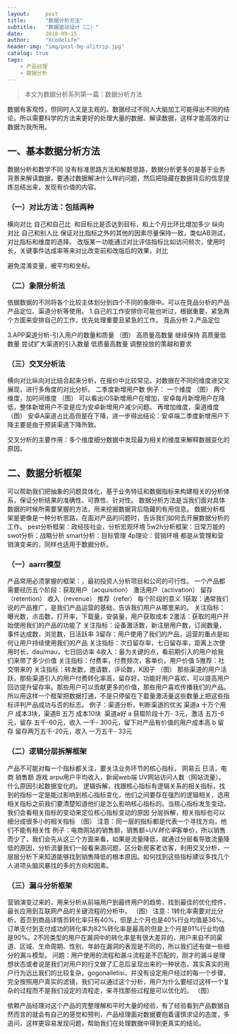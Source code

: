 ```yaml
---
layout:     post
title:      "数据分析方法"
subtitle:   "数据驱动设计（二）"
date:       2018-09-15
author:     "Xcodelife"
header-img: "img/post-bg-alitrip.jpg"
catalog: true
tags:
    - 产品经理
    - 数据分析
---
```

> 本文为数据分析系列第一篇：数据分析方法

数据有客观性，但同时人又是主观的。数据经过不同人大脑加工可能得出不同的结论。所以需要科学的方法来更好的处理大量的数据、解读数据，这样才能高效的让数据为我所用。


## 一、基本数据分析方法
数据分析和数学不同 没有标准思路方法和解题思路，数据分析更多的是基于业务背景来解读数据，要通过数据解决什么样的问题，然后把隐藏在数据背后的信息提炼总结出来，发现有价值的内容。
### （一）对比方法：包括两种
横向对比 自己和自己比  和目标比是否达到目标，和上个月比环比增加多少
纵向对比 自己和别人比
保证对比指标之外的其他的因素尽量保持一致，类似AB测试，对比指标和维度的选择。
改版某一功能通过对比评估指标比如访问频次，使用时长，关键事件达成率等来对比改变前和改版后的效果，对比

避免混淆变量，被平均和坐标。
<!--签到 改版 场景
（图）

版本分析 
（图）
最先升级的都是最活跃的用户，老版是当前活跃的整体用户。所以要选择两个版本发布初期的新用户，。。

数据很多我们就要借助图形的力量来快速直观的来看，Excel或者画图。
（图）
1.整体上升的
2.两天周期性下降，工作日非工作日
3.一个高点，搞活动-->

### （二）象限分析法
依据数据的不同将各个比较主体划分到四个不同的象限中。可以在竞品分析的产品产品定位、渠道分析等使用。
1.自己的工作安排你可能也听过，根据重要，紧急两个方面来安排自己的工作，优先处理重要且紧急的工作。
竞品分析
2.产品定位

3.APP渠道分析-引入用户的数量和质量
（图）
高质量高数量 继续保持 
高质量低数量 尝试扩大渠道的引入数量 
低质量高数量 调整投放的策越和要求 

### （三）交叉分析法
横向对比纵向对比结合起来分析，在报价中比较常见。对数据在不同的维度进交叉展现，进行多角度的对比分析。
二季度新增用户数 例子： 
一个维度 
（图）
两个维度，加时间维度 
（图）
可以看出iOS新增用户在增加，安卓每月新增用户在降低，整体新增用户不变是应为安卓新增用户减少问题。
再增加维度，渠道维度
（图）
安卓A渠道占比高但是在下降，进一步得出结论：安卓端二季度新增用户下降主要是由于预装渠道下降所致。

交叉分析的主要作用：多个维度细分数据中发现最为相关的维度来解释数据变化的原因。

## 二、数据分析框架
可以帮助我们把抽象的问题具体化，基于业务特征和数据指标来构建相关的分析体系，保证分析结果的准确性、可靠性、针对性。 
数据分析方法是当我们面对具体数据的时候所需要掌握的方法，用来挖掘数据背后隐藏的有用信息。
数据分析框架是更像是一种分析思路，在面对产品的问题时，告诉我们如何去开展数据分析的工作。
pest分析框架：政经技社会，分析宏观环境 
5w2h分析框架：日常万能的 
swot分析：战略分析 
smart分析：目标管理 
4p理论：营销环境 
都是从管理和营销演变来的，同样也适用于数据分析。 

### （一）aarrr模型
产品常用必须掌握的框架：，最初投资人分析项目和公司的可行性。
一个产品都需要经历五个阶段：获取用户（acquisition） 激活用户（activation） 留存（retention） 收入（revenue） 推荐（refer）
每个阶段的意义 
1获取：通常我们说的产品推广，是我们产品运营的基础，告诉我们用户从哪里来的。 
关注指标：曝光数，点击数，打开率，下载量，安装量，用户获取成本 
2激活：获取的用户开始使用我们的产品的功能了 
关注指标：设备激活数，新注册用户数，订阅数量，事件达成数，浏览数，日活跃率 
3留存：用户使用了我们的产品，运营的重点是如何让用户持续使用我们的产品 
关注指标：次日留存率，七日留存率，距离上次使用时长，dau/mau，七日回访率 
4收入：最为关键的点，看前期引入的用户给我们来带了多少价值 
关注指标：付费率，付费频次，客单价，用户价值 
5推荐：社交带来的 
关注指标：转发数，邀请数，评论数，K因子 
（图）
那些渠道的用户活跃，那些渠道引入的用户付费转化率高，留存好。功能好用户喜欢，可以提高用户回访提升留存率。那些用户可以贡献更多的价值，那些用户喜欢传播我们的产品。所以用这样一个框架把数据打通，不是只停留在下载量激活量这些数量上把这些指标评判产品成功与否的标志。 
例子：渠道分析，判断渠道的优劣 
渠道a 十万个用户 成本3块，渠道B 五万 成本10块  渠道a好 
a 获取阶段十万- 3元，激活 五万-6元，留存 五千-60元，收入 一千- 300元，留下对产品有价值的用户成本高 
b 留存 留存两万五千-20元，收入 一万五千- 33元 


### （二）逻辑分层拆解框架
产品不可能对每一个指标都关注，要关注业务环节的核心指标， 
网易云 日活，电商 销售额 游戏 arpu用户平均收入，新闻web端 UV网站访问人数（网站流量）。 
什么原因引起数据变化的。 
逻辑拆解，找跟核心指标有逻辑关系的相关指标，找到的指标一定是能过影响到核心指标变化，他们之间要存在强烈的逻辑相关，选用相关指标之前我们要清楚知道他们是怎么影响核心指标的。当核心指标发生变动，我们会看相关指标的变动来定位核心指标变动的原因 
分层拆解，相关指标也可以细分成很多小的相关指标 
（图）
注意：同一层的指标都是代表一个寻找方向，他们不能有相关性 
例子：电商网站的销售额，销售额=UV*转化率*客单价，所以销售而少了，我们会先从这三个方面来看，如果是流量降低，就通过分层看导致流量降低的原因，分析流量我们一般看来源问题，区分新房客老访客，利用交叉分析，一层层分析下来知道能够找到销售降低的根本原因。如何找到这些指标建议多找几个人进项头脑风暴找的多的方向和因素。 
### （三）漏斗分析框架
营销演变过来的，用来分析从前端用户到最终用户的趋势，找到最佳的优化控件，最长应用到互联网产品的关键流程的分析中。 
（图）
注意：1转化率需要对比分析，首页到商品详情页转化率只有40%，但是上个月也是40%行业均值是36%。订单支付到支付成功的转化率为82%转化率是最高的但是上个月是91%行业均值是90%。2不同类型的用户在漏洞中的转化率是有很大差异的，用户来自不同渠道、区域、生命周期、性别、年龄在漏洞的表现是不同的，所以我们还有做一些细分的漏斗模型。 
问题：用户使用的流程和漏斗流程是不匹配的，刚才的漏斗是理想状态或者说是我们对用户的行文做了汇总后呈现出来的一种状态，其实真实的用户行为远比我们的比较复杂。gogonailetisi，并没有设定用户经过的每一个步骤，完全按照用户真实的滤镜，我们可以通过这个分析，用户为什么要经过这样一个复杂的过程而不是我们设定的流程走，来寻找那些过程是可以优化的。 
（图）


依赖产品经理对这个产品的完整理解和平时大量的经验，有了经验看到产品数据自然而言的就会有自己的感觉和预判，产品经理面对数据要抱着谨慎求证的态度，多追问，这样更容易发现问题，帮助我们在处理数据中得到更真实的结论。


